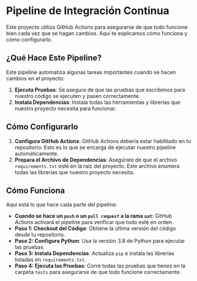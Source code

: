 # Pipeline de Integración Continua

Este proyecto utiliza GitHub Actions para asegurarse de que todo funcione bien cada vez que se hagan cambios. Aquí te explicamos cómo funciona y cómo configurarlo.


## ¿Qué Hace Este Pipeline?

Este pipeline automatiza algunas tareas importantes cuando se hacen cambios en el proyecto:

1. **Ejecuta Pruebas**: Se asegura de que las pruebas que escribimos para nuestro código se ejecuten y pasen correctamente.
2. **Instala Dependencias**: Instala todas las herramientas y librerías que nuestro proyecto necesita para funcionar.

## Cómo Configurarlo

1. **Configura GitHub Actions**: GitHub Actions debería estar habilitado en tu repositorio. Esto es lo que se encarga de ejecutar nuestro pipeline automáticamente.
2. **Prepara el Archivo de Dependencias**: Asegúrate de que el archivo `requirements.txt` esté en la raíz del proyecto. Este archivo enumera todas las librerías que nuestro proyecto necesita.

## Cómo Funciona

Aquí está lo que hace cada parte del pipeline:

- **Cuando se hace un `push` o un `pull request` a la rama `uat`**: GitHub Actions activará el pipeline para verificar que todo esté en orden.
- **Paso 1: Checkout del Código**: Obtiene la última versión del código desde tu repositorio.
- **Paso 2: Configura Python**: Usa la versión 3.8 de Python para ejecutar las pruebas.
- **Paso 3: Instala Dependencias**: Actualiza `pip` e instala las librerías listadas en `requirements.txt`.
- **Paso 4: Ejecuta las Pruebas**: Corre todas las pruebas que tienes en la carpeta `tests` para asegurarse de que todo funcione correctamente.